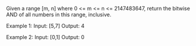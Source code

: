Given a range [m, n] where 0 <= m <= n <= 2147483647, return the bitwise AND of all numbers in this range, inclusive.

Example 1:
Input: [5,7]
Output: 4

Example 2:
Input: [0,1]
Output: 0
